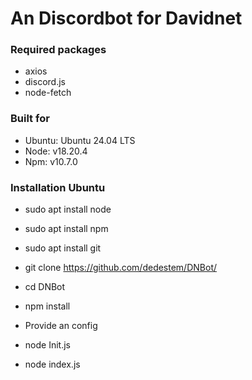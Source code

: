 # An Discordbot for Davidnet

### Required packages
 - axios
 - discord.js
 - node-fetch


### Built for
 - Ubuntu: Ubuntu 24.04 LTS
 - Node: v18.20.4
 - Npm: v10.7.0


### Installation Ubuntu
 - sudo apt install node
 - sudo apt install npm
 - sudo apt install git

 - git clone https://github.com/dedestem/DNBot/
 - cd DNBot

 - npm install
 - Provide an config

 - node Init.js
 - node index.js
